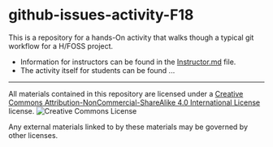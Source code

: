 # github-issues-activity-F18

This is a repository for a hands-On activity that walks though a typical git workflow for a H/FOSS project.

* Information for instructors can be found in the [Instructor.md](Instructor.md) file.
* The activity itself for students can be found ... 

---

All materials contained in this repository are licensed under a [Creative Commons Attribution-NonCommercial-ShareAlike 4.0 International License](https://creativecommons.org/licenses/by-nc-sa/4.0/) license. ![Creative Commons License](https://i.creativecommons.org/l/by-nc-sa/4.0/88x31.png)

Any external materials linked to by these materials may be governed by other licenses.
